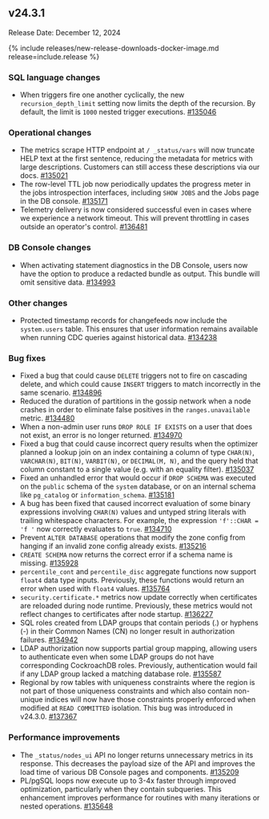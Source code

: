 ## v24.3.1

Release Date: December 12, 2024

{% include releases/new-release-downloads-docker-image.md release=include.release %}

<h3 id="v24-3-1-sql-language-changes">SQL language changes</h3>

- When triggers fire one another cyclically, the new `recursion_depth_limit` setting now limits the depth of the recursion. By default, the limit is `1000` nested trigger executions. [#135046][#135046]

<h3 id="v24-3-1-operational-changes">Operational changes</h3>

- The metrics scrape HTTP endpoint at `/ _status/vars` will now truncate HELP text at the first sentence, reducing the metadata for metrics with large descriptions. Customers can still access these descriptions via our docs. [#135021][#135021]
- The row-level TTL job now periodically updates the progress meter in the jobs introspection interfaces, including `SHOW JOBS` and the Jobs page in the DB console. [#135171][#135171]
- Telemetry delivery is now considered successful even in cases where we experience a network timeout. This will prevent throttling in cases outside an operator's control. [#136481][#136481]

<h3 id="v24-3-1-db-console-changes">DB Console changes</h3>

- When activating statement diagnostics in the DB Console, users now have the option to produce a redacted bundle as output. This bundle will omit sensitive data. [#134993][#134993]

<h3 id="v24-3-1-other">Other changes</h3>

- Protected timestamp records for changefeeds now include the `system.users` table. This ensures that user information remains available when running CDC queries against historical data. [#134238][#134238]

<h3 id="v24-3-1-bug-fixes">Bug fixes</h3>

- Fixed a bug that could cause `DELETE` triggers not to fire on cascading delete, and which could cause `INSERT` triggers to match incorrectly in the same scenario. [#134896][#134896]
- Reduced the duration of partitions in the gossip network when a node crashes in order to eliminate false positives in the `ranges.unavailable` metric. [#134480][#134480]
- When a non-admin user runs `DROP ROLE IF EXISTS` on a user that does not exist, an error is no longer returned. [#134970][#134970]
- Fixed a bug that could cause incorrect query results when the optimizer planned a lookup join on an index containing a column of type `CHAR(N)`, `VARCHAR(N)`, `BIT(N)`, `VARBIT(N)`, or `DECIMAL(M, N)`, and the query held that column constant to a single value (e.g. with an equality filter). [#135037][#135037]
- Fixed an unhandled error that would occur if `DROP SCHEMA` was executed on the `public` schema of the `system` database, or on an internal schema like `pg_catalog` or `information_schema`. [#135181][#135181]
- A bug has been fixed that caused incorrect evaluation of some binary expressions involving `CHAR(N)` values and untyped string literals with trailing whitespace characters. For example, the expression `'f'::CHAR = 'f '` now correctly evaluates to `true`. [#134710][#134710]
- Prevent `ALTER DATABASE` operations that modify the zone config from hanging if an invalid zone config already exists. [#135216][#135216]
- `CREATE SCHEMA` now returns the correct error if a schema name is missing. [#135928][#135928]
- `percentile_cont` and `percentile_disc` aggregate functions now support `float4` data type inputs. Previously, these functions would return an error when used with `float4` values. [#135764][#135764]
- `security.certificate.*` metrics now update correctly when certificates are reloaded during node runtime. Previously, these metrics would not reflect changes to certificates after node startup. [#136227][#136227]
- SQL roles created from LDAP groups that contain periods (.) or hyphens (-) in their Common Names (CN) no longer result in authorization failures. [#134942][#134942]
- LDAP authorization now supports partial group mapping, allowing users to authenticate even when some LDAP groups do not have corresponding CockroachDB roles. Previously, authentication would fail if any LDAP group lacked a matching database role. [#135587][#135587]
- Regional by row tables with uniqueness constraints where the region is not part of those uniqueness constraints and which also contain non-unique indices will now have those constraints properly enforced when modified at `READ COMMITTED` isolation. This bug was introduced in v24.3.0. [#137367][#137367]

<h3 id="v24-3-1-performance-improvements">Performance improvements</h3>

- The `_status/nodes_ui` API no longer returns unnecessary metrics in its response. This decreases the payload size of the API and improves the load time of various DB Console pages and components. [#135209][#135209]
- PL/pgSQL loops now execute up to 3-4x faster through improved optimization, particularly when they contain subqueries. This enhancement improves performance for routines with many iterations or nested operations. [#135648][#135648]

[#133230]: https://github.com/cockroachdb/cockroach/pull/133230
[#134238]: https://github.com/cockroachdb/cockroach/pull/134238
[#134480]: https://github.com/cockroachdb/cockroach/pull/134480
[#134710]: https://github.com/cockroachdb/cockroach/pull/134710
[#134729]: https://github.com/cockroachdb/cockroach/pull/134729
[#134896]: https://github.com/cockroachdb/cockroach/pull/134896
[#134942]: https://github.com/cockroachdb/cockroach/pull/134942
[#134970]: https://github.com/cockroachdb/cockroach/pull/134970
[#134993]: https://github.com/cockroachdb/cockroach/pull/134993
[#135021]: https://github.com/cockroachdb/cockroach/pull/135021
[#135037]: https://github.com/cockroachdb/cockroach/pull/135037
[#135046]: https://github.com/cockroachdb/cockroach/pull/135046
[#135094]: https://github.com/cockroachdb/cockroach/pull/135094
[#135120]: https://github.com/cockroachdb/cockroach/pull/135120
[#135171]: https://github.com/cockroachdb/cockroach/pull/135171
[#135181]: https://github.com/cockroachdb/cockroach/pull/135181
[#135209]: https://github.com/cockroachdb/cockroach/pull/135209
[#135216]: https://github.com/cockroachdb/cockroach/pull/135216
[#135587]: https://github.com/cockroachdb/cockroach/pull/135587
[#135648]: https://github.com/cockroachdb/cockroach/pull/135648
[#135764]: https://github.com/cockroachdb/cockroach/pull/135764
[#135928]: https://github.com/cockroachdb/cockroach/pull/135928
[#136011]: https://github.com/cockroachdb/cockroach/pull/136011
[#136227]: https://github.com/cockroachdb/cockroach/pull/136227
[#136481]: https://github.com/cockroachdb/cockroach/pull/136481
[#137367]: https://github.com/cockroachdb/cockroach/pull/137367
[0d7f6eed3]: https://github.com/cockroachdb/cockroach/commit/0d7f6eed3
[1f2b1b084]: https://github.com/cockroachdb/cockroach/commit/1f2b1b084
[3cbd07fbd]: https://github.com/cockroachdb/cockroach/commit/3cbd07fbd
[3f5305a4c]: https://github.com/cockroachdb/cockroach/commit/3f5305a4c
[965dded2a]: https://github.com/cockroachdb/cockroach/commit/965dded2a
[989a49c3f]: https://github.com/cockroachdb/cockroach/commit/989a49c3f
[9951e3e61]: https://github.com/cockroachdb/cockroach/commit/9951e3e61
